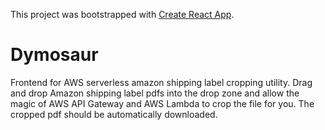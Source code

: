 This project was bootstrapped with [Create React App](https://github.com/facebook/create-react-app).

# Dymosaur
Frontend for AWS serverless amazon shipping label cropping utility. Drag and drop Amazon shipping label pdfs into the drop zone and allow the magic of AWS API Gateway and AWS Lambda to crop the file for you. The cropped pdf should be automatically downloaded.
